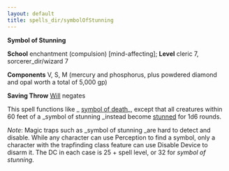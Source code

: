 ```yaml
---
layout: default
title: spells_dir/symbolOfStunning
---
```

 **Symbol of Stunning**

**School** enchantment (compulsion) [mind-affecting]; **Level** cleric 7, sorcerer_dir/wizard 7

**Components** V, S, M (mercury and phosphorus, plus powdered diamond and opal worth a total of 5,000 gp)

**Saving Throw** [Will](../../combat#_will) negates

This spell functions like _ [symbol of death](../symbolOfDeath#_symbol-of-death)_, except that all creatures within 60 feet of a _symbol of stunning _instead become [stunned](../../glossary#_stunned) for 1d6 rounds.

_Note_: Magic traps such as _symbol of stunning _are hard to detect and disable. While any character can use Perception to find a symbol, only a character with the trapfinding class feature can use Disable Device to disarm it. The DC in each case is 25 + spell level, or 32 for _symbol of stunning_.

